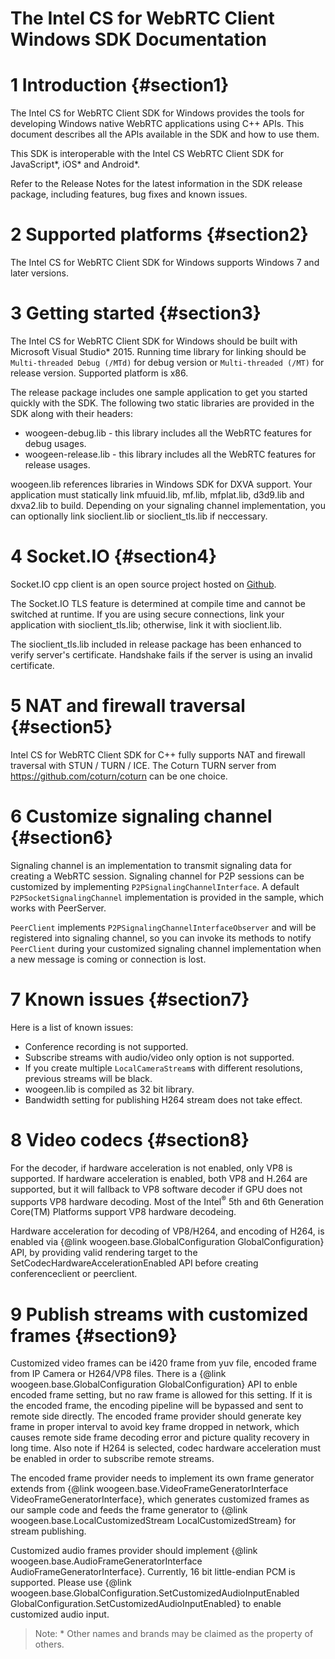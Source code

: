 The Intel CS for WebRTC Client Windows SDK Documentation
===============================
# 1 Introduction {#section1}
The Intel CS for WebRTC Client SDK for Windows provides the tools for developing Windows native WebRTC
applications using C++ APIs. This document describes all the APIs available in the SDK and how to use them.

This SDK is interoperable with the Intel CS WebRTC Client SDK for JavaScript\*, iOS\* and Android\*.

Refer to the Release Notes for the latest information in the SDK release package, including features,
bug fixes and known issues.

# 2 Supported platforms {#section2}
The Intel CS for WebRTC Client SDK for Windows supports Windows 7 and later versions.

# 3 Getting started {#section3}
The Intel CS for WebRTC Client SDK for Windows should be built with Microsoft Visual Studio\* 2015. Running time library for linking should be `Multi-threaded Debug (/MTd)` for debug version or `Multi-threaded (/MT)` for release version. Supported platform is x86.

The release package includes one sample application to get you started quickly with the SDK. The following two static libraries are provided in the SDK along with their headers:

- woogeen-debug.lib - this library includes all the WebRTC features for debug usages.
- woogeen-release.lib - this library includes all the WebRTC features for release usages.

woogeen.lib references libraries in Windows SDK for DXVA support. Your application must statically link
mfuuid.lib, mf.lib, mfplat.lib, d3d9.lib and dxva2.lib to build. Depending on your signaling
channel implementation, you can optionally link sioclient.lib or sioclient_tls.lib if neccessary.

# 4 Socket.IO {#section4}
Socket.IO cpp client is an open source project hosted on [Github](https://github.com/socketio/socket.io-client-cpp).

The Socket.IO TLS feature is determined at compile time and cannot be switched at runtime. If you are using secure
connections, link your application with sioclient_tls.lib; otherwise, link it with sioclient.lib.

The sioclient_tls.lib included in release package has been enhanced to verify server's certificate. Handshake fails if the server is using an invalid certificate.

# 5 NAT and firewall traversal {#section5}
Intel CS for WebRTC Client SDK for C++ fully supports NAT and firewall traversal with STUN / TURN / ICE. The Coturn TURN server from https://github.com/coturn/coturn can be one choice.

# 6 Customize signaling channel {#section6}
Signaling channel is an implementation to transmit signaling data for creating a WebRTC session. Signaling channel
for P2P sessions can be customized by implementing `P2PSignalingChannelInterface`. A default
`P2PSocketSignalingChannel` implementation is provided in the sample, which works with PeerServer.

`PeerClient` implements `P2PSignalingChannelInterfaceObserver` and will be registered into signaling channel, so you
can invoke its methods to notify `PeerClient` during your customized signaling channel implementation when a new
message is coming or connection is lost.

# 7 Known issues {#section7}
Here is a list of known issues:

- Conference recording is not supported.
- Subscribe streams with audio/video only option is not supported.
- If you create multiple `LocalCameraStream`s with different resolutions, previous streams will be black.
- woogeen.lib is compiled as 32 bit library.
- Bandwidth setting for publishing H264 stream does not take effect.

# 8 Video codecs {#section8}
For the decoder, if hardware acceleration is not enabled, only VP8 is supported. If hardware acceleration is enabled, both
VP8 and H.264 are supported, but it will fallback to VP8 software decoder if GPU does not supports VP8 hardware decoding.
Most of the Intel<sup>®</sup> 5th and 6th Generation Core(TM) Platforms support VP8 hardware decodeing.

Hardware acceleration for decoding of VP8/H264, and encoding of H264, is enabled via {@link woogeen.base.GlobalConfiguration GlobalConfiguration} API,
by providing valid rendering target to the SetCodecHardwareAccelerationEnabled API before creating conferenceclient or peerclient.

# 9 Publish streams with customized frames {#section9}
Customized video frames can be i420 frame from yuv file, encoded frame from IP Camera or H264/VP8 files. There is a
{@link woogeen.base.GlobalConfiguration GlobalConfiguration} API to enble encoded frame setting, but no raw frame is allowed for this setting. If it is the encoded
frame, the encoding pipeline will be bypassed and sent to remote side directly. The encoded frame provider should generate
key frame in proper interval to avoid key frame dropped in network, which causes remote side frame decoding error and
picture quality recovery in long time. Also note if H264 is selected, codec hardware acceleration must be enabled in order to subscribe remote streams.

The encoded frame provider needs to implement its own frame generator extends from
{@link woogeen.base.VideoFrameGeneratorInterface VideoFrameGeneratorInterface}, which generates customized frames as our sample code and feeds the frame generator to
{@link woogeen.base.LocalCustomizedStream LocalCustomizedStream} for stream publishing.

Customized audio frames provider should implement {@link woogeen.base.AudioFrameGeneratorInterface AudioFrameGeneratorInterface}. Currently, 16 bit little-endian PCM is supported. Please use {@link woogeen.base.GlobalConfiguration.SetCustomizedAudioInputEnabled GlobalConfiguration.SetCustomizedAudioInputEnabled} to enable customized audio input.

> Note: \* Other names and brands may be claimed as the property of others.</i>

